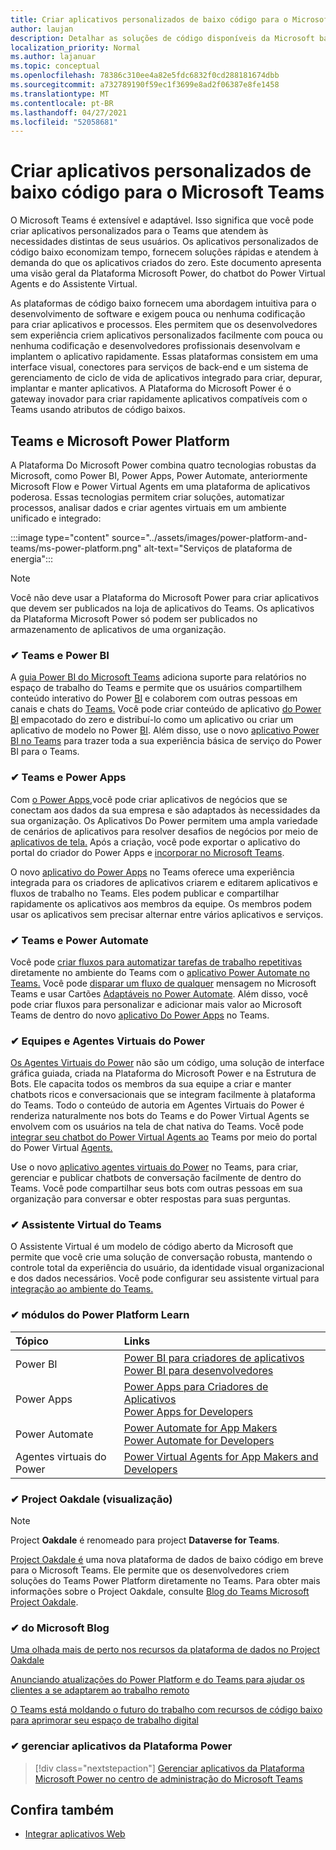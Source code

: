 ```yaml
---
title: Criar aplicativos personalizados de baixo código para o Microsoft Teams
author: laujan
description: Detalhar as soluções de código disponíveis da Microsoft baixa e nenhuma para o Teams
localization_priority: Normal
ms.author: lajanuar
ms.topic: conceptual
ms.openlocfilehash: 78386c310ee4a82e5fdc6832f0cd288181674dbb
ms.sourcegitcommit: a732789190f59ec1f3699e8ad2f06387e8fe1458
ms.translationtype: MT
ms.contentlocale: pt-BR
ms.lasthandoff: 04/27/2021
ms.locfileid: "52058681"
---
```

# <a name="create-low-code-custom-apps-for-microsoft-teams"></a>Criar aplicativos personalizados de baixo código para o Microsoft Teams

O Microsoft Teams é extensível e adaptável. Isso significa que você pode criar aplicativos personalizados para o Teams que atendem às necessidades distintas de seus usuários. Os aplicativos personalizados de código baixo economizam tempo, fornecem soluções rápidas e atendem à demanda do que os aplicativos criados do zero. Este documento apresenta uma visão geral da Plataforma Microsoft Power, do chatbot do Power Virtual Agents e do Assistente Virtual.

As plataformas de código baixo fornecem uma abordagem intuitiva para o desenvolvimento de software e exigem pouca ou nenhuma codificação para criar aplicativos e processos. Eles permitem que os desenvolvedores sem experiência criem aplicativos personalizados facilmente com pouca ou nenhuma codificação e desenvolvedores profissionais desenvolvam e implantem o aplicativo rapidamente. Essas plataformas consistem em uma interface visual, conectores para serviços de back-end e um sistema de gerenciamento de ciclo de vida de aplicativos integrado para criar, depurar, implantar e manter aplicativos. A Plataforma do Microsoft Power é o gateway inovador para criar rapidamente aplicativos compatíveis com o Teams usando atributos de código baixos.

## <a name="teams-and-microsoft-power-platform"></a>Teams e Microsoft Power Platform

A Plataforma Do Microsoft Power combina quatro tecnologias robustas da Microsoft, como Power BI, Power Apps, Power Automate, anteriormente Microsoft Flow e Power Virtual Agents em uma plataforma de aplicativos poderosa. Essas tecnologias permitem criar soluções, automatizar processos, analisar dados e criar agentes virtuais em um ambiente unificado e integrado:

:::image type="content" source="../assets/images/power-platform-and-teams/ms-power-platform.png" alt-text="Serviços de plataforma de energia":::

> [!NOTE]
> Você não deve usar a Plataforma do Microsoft Power para criar aplicativos que devem ser publicados na loja de aplicativos do Teams. Os aplicativos da Plataforma Microsoft Power só podem ser publicados no armazenamento de aplicativos de uma organização.

### <a name="-teams-and-power-bi"></a>✔ Teams e Power BI

A [guia Power BI do Microsoft Teams](https://powerbi.microsoft.com/blog/announcing-new-power-bi-tab-for-microsoft-teams/) adiciona suporte para relatórios no espaço de trabalho do Teams e permite que os usuários compartilhem conteúdo interativo do Power [BI](/power-bi/collaborate-share/service-embed-report-microsoft-teams) e colaborem com outras pessoas em canais e chats do [Teams.](/power-bi/collaborate-share/service-collaborate-microsoft-teams) Você pode criar conteúdo de aplicativo [do Power BI](/power-bi/collaborate-share/service-create-distribute-apps) empacotado do zero e distribuí-lo como um aplicativo ou criar um aplicativo de modelo no Power [BI](/connect-data/service-template-apps-create). Além disso, use o novo [aplicativo Power BI no Teams](https://go.microsoft.com/fwlink/?linkid=2143643) para trazer toda a sua experiência básica de serviço do Power BI para o Teams.

### <a name="-teams-and-power-apps"></a>✔ Teams e Power Apps

Com [o Power Apps,](/powerapps/powerapps-overview)você pode criar aplicativos de negócios que se conectam aos dados da sua empresa e são adaptados às necessidades da sua organização.  Os Aplicativos Do Power permitem uma ampla variedade de cenários de aplicativos para resolver desafios de negócios por meio de [aplicativos de tela.](/powerapps/maker/#canvas-apps) Após a criação, você pode exportar o aplicativo do portal do criador do Power Apps e [incorporar no Microsoft Teams](/power-platform/admin/embed-app-teams).

O novo [aplicativo do Power Apps](https://go.microsoft.com/fwlink/?linkid=2143374) no Teams oferece uma experiência integrada para os criadores de aplicativos criarem e editarem aplicativos e fluxos de trabalho no Teams. Eles podem publicar e compartilhar rapidamente os aplicativos aos membros da equipe. Os membros podem usar os aplicativos sem precisar alternar entre vários aplicativos e serviços.

### <a name="-teams-and-power-automate"></a>✔ Teams e Power Automate

Você pode [criar fluxos para automatizar tarefas de trabalho repetitivas](https://flow.microsoft.com/connectors/shared_teams/microsoft-teams/) diretamente no ambiente do Teams com o [aplicativo Power Automate no Teams.](/power-automate/flows-teams) Você pode [disparar um fluxo de qualquer](/power-automate/trigger-flow-teams-message) mensagem no Microsoft Teams e usar Cartões [Adaptáveis no Power Automate](/power-automate/create-adaptive-cards). Além disso, você pode criar fluxos para personalizar e adicionar mais valor ao Microsoft Teams de dentro do novo [aplicativo Do Power Apps](https://go.microsoft.com/fwlink/?linkid=2143539) no Teams.

### <a name="-teams-and-power-virtual-agents"></a>✔ Equipes e Agentes Virtuais do Power

[Os Agentes Virtuais do Power](/power-virtual-agents/fundamentals-what-is-power-virtual-agents) não são um código, uma solução de interface gráfica guiada, criada na Plataforma do Microsoft Power e na Estrutura de Bots. Ele capacita todos os membros da sua equipe a criar e manter chatbots ricos e conversacionais que se integram facilmente à plataforma do Teams. Todo o conteúdo de autoria em Agentes Virtuais do Power é renderiza naturalmente nos bots do Teams e do Power Virtual Agents se envolvem com os usuários na tela de chat nativa do Teams. Você pode [integrar seu chatbot do Power Virtual Agents ao](/power-virtual-agents/publication-add-bot-to-microsoft-teams) Teams por meio do portal do Power Virtual [Agents.](https://powervirtualagents.microsoft.com)

Use o novo [aplicativo agentes virtuais do Power](https://aka.ms/pva-teams-docs) no Teams, para criar, gerenciar e publicar chatbots de conversação facilmente de dentro do Teams. Você pode compartilhar seus bots com outras pessoas em sua organização para conversar e obter respostas para suas perguntas.

### <a name="-virtual-assistant-for-teams"></a>✔ Assistente Virtual do Teams

O Assistente Virtual é um modelo de código aberto da Microsoft que permite que você crie uma solução de conversação robusta, mantendo o controle total da experiência do usuário, da identidade visual organizacional e dos dados necessários. Você pode configurar seu assistente virtual para [integração ao ambiente do Teams.](https://microsoft.github.io/botframework-solutions/clients-and-channels/tutorials/enable-teams/1-intro) 

### <a name="-power-platform-learn-modules"></a>✔ módulos do Power Platform Learn

|  Tópico  |  Links  |
|:---------|:----------------------|
|Power BI|[Power BI para criadores de aplicativos](/learn/browse/?expanded=power-platform&products=power-bi&roles=maker)</br>[Power BI para desenvolvedores](/learn/browse/?expanded=power-platform&products=power-bi&roles=developer)|
|Power Apps|[Power Apps para Criadores de Aplicativos](/learn/browse/?products=power-apps&roles=maker)</br>[Power Apps for Developers](/learn/browse/?products=power-apps)|
|Power Automate|[Power Automate for App Makers](/learn/browse/?expanded=power-platform&products=power-automate&roles=maker)</br>[Power Automate for Developers](/learn/browse/?expanded=power-platform&products=power-automate&roles=developer)|
|Agentes virtuais do Power|[Power Virtual Agents for App Makers and Developers](/learn/browse/?products=power-virtual-agents&expanded=power-platform&roles=maker)|

### <a name="-project-oakdale-preview"></a>✔ Project Oakdale (visualização)

> [!NOTE]
> Project **Oakdale** é renomeado para project **Dataverse for Teams**.

[Project Oakdale é](https://techcommunity.microsoft.com/t5/microsoft-teams-blog/teams-is-shaping-the-future-of-work-with-low-code-features-to/ba-p/1507180
) uma nova plataforma de dados de baixo código em breve para o Microsoft Teams. Ele permite que os desenvolvedores criem soluções do Teams Power Platform diretamente no Teams. Para obter mais informações sobre o Project Oakdale, consulte [Blog do Teams Microsoft Project Oakdale](https://powerapps.microsoft.com/blog/introducing-project-oakdale-a-new-low-code-data-platform-for-microsoft-teams).

### <a name="-microsoft-blog-insights"></a>✔ do Microsoft Blog

[Uma olhada mais de perto nos recursos da plataforma de dados no Project Oakdale](https://powerapps.microsoft.com/blog/a-closer-look-at-data-platform-capabilities-in-project-oakdale/)

[Anunciando atualizações do Power Platform e do Teams para ajudar os clientes a se adaptarem ao trabalho remoto](https://cloudblogs.microsoft.com/powerplatform/2020/05/19/announcing-power-platform-and-teams-updates-to-help-customers-adapt-to-remote-work/)

[O Teams está moldando o futuro do trabalho com recursos de código baixo para aprimorar seu espaço de trabalho digital](https://techcommunity.microsoft.com/t5/microsoft-teams-blog/teams-is-shaping-the-future-of-work-with-low-code-features-to/ba-p/1507180)

### <a name="-managing-power-platform-apps"></a>✔ gerenciar aplicativos da Plataforma Power

> [!div class="nextstepaction"]
> [Gerenciar aplicativos da Plataforma Microsoft Power no centro de administração do Microsoft Teams](/microsoftteams/manage-power-platform-apps)

## <a name="see-also"></a>Confira também

- [Integrar aplicativos Web](~/samples/integrate-web-apps-overview.md)